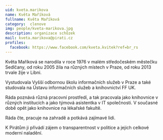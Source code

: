 ```yaml
---
uid: kveta.marikova
name: Květa Maříková
fullname: Květa Maříková
category:  clenove
img: people/kveta-marikova.jpg 
description: organizace schůzek
mail: kveta.marikova@pirati.cz
profiles:
  facebook: https://www.facebook.com/kveta.kvitek?ref=br_rs
---
```


Květa Maříková se narodila v roce 1976 v malém středočeském městečku Sedlčany, od roku 2005 žila na různých místech v Praze, od roku 2013 trvale žije v Libni.

Vystudovala Vyšší odbornou školu informačních služeb v Praze a také studovala na Ústavu informačních služeb a knihovnictví FF UK.

Ráda poznává různá pracovní prostředí, a tak pracovala jako knihovnice v různých institucích a jako týmová asistentka v IT společnosti. V současné době opět jako knihovnice na lékařské fakultě.

Ráda čte, pracuje na zahradě a potkává zajímavé lidi.

K Pirátům ji přivádí zájem o transparentnost v politice a jejich celkové moderní naladění.
